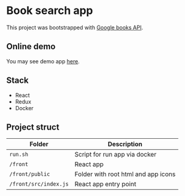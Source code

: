 # Book search app

This project was bootstrapped with [Google books API](https://developers.google.com/books/docs/v1/using).

## Online demo

You may see demo app [here]().

## Stack

- React
- Redux
- Docker

## Project struct

| Folder               |  Description                        |
|----------------------|-------------------------------------|
| `run.sh` | Script for run app via docker |
| `/front`             | React app                       |
| `/front/public` | Folder with root html and app icons |
| `/front/src/index.js` | React app entry point            | 

